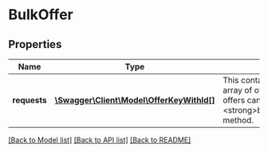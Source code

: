 # BulkOffer

## Properties
Name | Type | Description | Notes
------------ | ------------- | ------------- | -------------
**requests** | [**\Swagger\Client\Model\OfferKeyWithId[]**](OfferKeyWithId.md) | This container is used to pass in an array of offers to publish. Up to 25 offers can be published with one &lt;strong&gt;bulkPublishOffer&lt;/strong&gt; method. | [optional] 

[[Back to Model list]](../../README.md#documentation-for-models) [[Back to API list]](../../README.md#documentation-for-api-endpoints) [[Back to README]](../../README.md)

